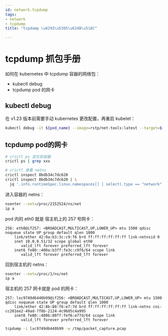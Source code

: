 ```yaml
---
id: network.tcpdump
tags:
- network
- tcpdump
title: "tcpdump \u6293\u5305\u624B\u518C"

---
```

# tcpdump 抓包手册
如何在 kubernetes 中 tcpdump 容器的网络包：

+ kubectl debug
+ tcpdump pod 的网卡

## kubectl debug
在 v1.23 版本前需要手动 kubernetes 更改配置，再重启 kubelet：

```bash
kubectl debug -it ${pod_name} --image=rstp/net-tools:latest --target=${container_name} -- bash
```

## tcpdump pod的网卡
```bash
# crictl ps 定位到容器
crictl ps | grep xxx

# crictl 查看 netns
crictl inspect 8bdb34c7dc620
crictl inspect 8bdb34c7dc620 | \
  jq '.info.runtimeSpec.linux.namespaces[] | select(.type == "network").path'
```

进入容器的 netns：

```bash
nsenter --net=/proc/2152524/ns/net
ip a
```

pod 内的 eth0 就是 宿主机上的 257 号网卡：

```plain
256: eth0@if257: <BROADCAST,MULTICAST,UP,LOWER_UP> mtu 1500 qdisc noqueue state UP group default qlen 1000
    link/ether 42:0a:b3:3c:c9:f6 brd ff:ff:ff:ff:ff:ff link-netnsid 0
    inet 10.0.0.51/32 scope global eth0
       valid_lft forever preferred_lft forever
    inet6 fe80::400a:b3ff:fe3c:c9f6/64 scope link 
       valid_lft forever preferred_lft forever
```

回到宿主机的 netns：

```bash
nsenter --net=/proc/1/ns/net
ip a
```

宿主机的 257 网卡就是 pod 的网卡：

```plain
257: lxc9749d6440b99@if256: <BROADCAST,MULTICAST,UP,LOWER_UP> mtu 1500 qdisc noqueue state UP group default qlen 1000
    link/ether 42:8b:80:f6:e7:7d brd ff:ff:ff:ff:ff:ff link-netns cni-cc201ee2-49ad-7f8b-2124-4c9685c4a995
    inet6 fe80::408b:80ff:fef6:e77d/64 scope link 
       valid_lft forever preferred_lft forever
```

```bash
tcpdump -i lxc9749d6440b99 -w /tmp/packet_capture.pcap
```

